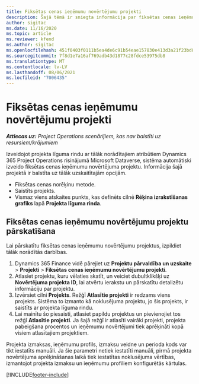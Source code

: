 ```yaml
---
title: Fiksētas cenas ieņēmumu novērtējumu projekti
description: Šajā tēmā ir sniegta informācija par fiksētas cenas ieņēmumiem projektos.
author: sigitac
ms.date: 11/16/2020
ms.topic: article
ms.reviewer: kfend
ms.author: sigitac
ms.openlocfilehash: 451f0403f0111b5ea4de6c91b54eae157830e413d3a21f23bd841a66905e147b
ms.sourcegitcommit: 7f8d1e7a16af769adb43d1877c28fdce53975db8
ms.translationtype: MT
ms.contentlocale: lv-LV
ms.lasthandoff: 08/06/2021
ms.locfileid: "7006435"
---
```

# <a name="fixed-price-revenue-estimate-projects"></a>Fiksētas cenas ieņēmumu novērtējumu projekti 

_**Attiecas uz:** Project Operations scenārijiem, kas nav balstīti uz resursiem/krājumiem_

Izveidojot projekta līguma rindu ar tālāk norādītajiem atribūtiem Dynamics 365 Project Operations risinājumā Microsoft Dataverse, sistēma automātiski izveido fiksētas cenas ieņēmumu novērtējuma projektu. Informācija šajā projektā ir balstīta uz tālāk uzskaitītajām opcijām.

  - Fiksētas cenas norēķinu metode.
  - Saistīts projekts.
  - Vismaz viens atskaites punkts, kas definēts cilnē **Rēķina izrakstīšanas grafiks** lapā **Projekta līguma rinda**.

## <a name="review-fixed-price-revenue-estimates-projects"></a>Fiksētas cenas ieņēmumu novērtējumu projektu pārskatīšana
Lai pārskatītu fiksētas cenas ieņēmumu novērtējumu projektus, izpildiet tālāk norādītās darbības.

1. Dynamics 365 Finance vidē pārejiet uz **Projektu pārvaldība un uzskaite** > **Projekti** > **Fiksētas cenas ieņēmumu novērtējumu projekti**.
2. Atlasiet projektu, kuru vēlaties skatīt, un veiciet dubultklikšķi uz **Novērtējuma projekta ID**, lai atvērtu ierakstu un pārskatītu detalizētu informāciju par projektu.
3. Izvērsiet cilni **Projekts**. Režģī **Atlasītie projekti** ir redzams viens projekts. Sistēma to izmanto kā noklusējuma projektu, jo šis projekts, ir saistīts ar projekta līguma rindu. 
4. Lai mainītu šo piesaisti, atlasiet papildu projektus un pievienojiet tos režģī **Atlasītie projekti**. Ja šajā režģī ir atlasīti vairāki projekti, projekta pabeigšana procentos un ieņēmumu novērtējumi tiek aprēķināti kopā visiem atlasītajiem projektiem.

  Projekta izmaksas, ieņēmumu profils, izmaksu veidne un perioda kods var tikt iestatīts manuāli. Ja šie parametri netiek iestatīti manuāli, pirmā projekta novērtējuma aprēķināšanas laikā tiek iestatītas noklusējuma vērtības, izmantojot projekta izmaksu un ieņēmumu profiliem konfigurētās kārtulas.



[!INCLUDE[footer-include](../includes/footer-banner.md)]